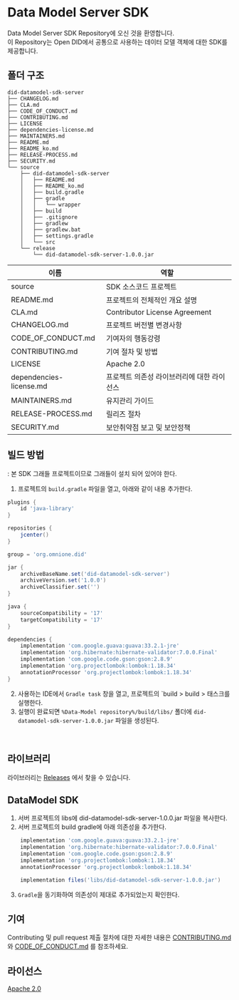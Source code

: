 # Data Model Server SDK

Data Model Server SDK Repository에 오신 것을 환영합니다. <br> 이 Repository는 Open DID에서 공통으로 사용하는 데이터 모델 객체에 대한 SDK를 제공합니다.

## 폴더 구조
```
did-datamodel-sdk-server
├── CHANGELOG.md
├── CLA.md
├── CODE_OF_CONDUCT.md
├── CONTRIBUTING.md
├── LICENSE
├── dependencies-license.md
├── MAINTAINERS.md
├── README.md
├── README_ko.md
├── RELEASE-PROCESS.md
├── SECURITY.md
└── source
    ├── did-datamodel-sdk-server
    │   ├── README.md
    │   ├── README_ko.md
    │   ├── build.gradle
    │   ├── gradle
    │   │   └── wrapper
    │   ├── build    
    │   ├── .gitignore
    │   ├── gradlew        
    │   ├── gradlew.bat
    │   ├── settings.gradle
    │   └── src
    └── release
        └── did-datamodel-sdk-server-1.0.0.jar
```

|  이름 |         역할                    |
| ------- | ------------------------------------ |
| source  |  SDK 소스코드 프로젝트             |
| README.md  |  프로젝트의 전체적인 개요 설명            |
| CLA.md             | Contributor License Agreement                |
| CHANGELOG.md| 프로젝트 버전별 변경사항           |
| CODE_OF_CONDUCT.md| 기여자의 행동강령            |
| CONTRIBUTING.md| 기여 절차 및 방법           |
| LICENSE                 | Apache 2.0                                      |
| dependencies-license.md| 프로젝트 의존성 라이브러리에 대한 라이선스            |
| MAINTAINERS.md          | 유지관리 가이드              |
| RELEASE-PROCESS.md      | 릴리즈 절차                                |
| SECURITY.md| 보안취약점 보고 및 보안정책            | 

## 빌드 방법
: 본 SDK 그래들 프로젝트이므로 그래들이 설치 되어 있어야 한다.
1. 프로젝트의 `build.gradle` 파일을 열고, 아래와 같이 내용 추가한다.
```groovy
plugins {
    id 'java-library'
}

repositories {
    jcenter()
}

group = 'org.omnione.did'

jar {
    archiveBaseName.set('did-datamodel-sdk-server') 
    archiveVersion.set('1.0.0')
    archiveClassifier.set('') 
}

java {
    sourceCompatibility = '17'
    targetCompatibility = '17'
}

dependencies {
    implementation 'com.google.guava:guava:33.2.1-jre'
    implementation 'org.hibernate:hibernate-validator:7.0.0.Final'
    implementation 'com.google.code.gson:gson:2.8.9'
    implementation 'org.projectlombok:lombok:1.18.34'
    annotationProcessor 'org.projectlombok:lombok:1.18.34'
}
```
2. 사용하는 IDE에서 `Gradle task` 창을 열고, 프로젝트의 `build > build > 태스크를 실행한다.
3. 실행이 완료되면 `%Data-Model repository%/build/libs/` 폴더에 `did-datamodel-sdk-server-1.0.0.jar` 파일을 생성된다.

<br>

## 라이브러리

라이브러리는 [Releases](https://github.com/OmniOneID/did-datamodel-sdk-server/releases) 에서 찾을 수 있습니다.

## DataModel SDK
1. 서버 프로젝트의 libs에 did-datamodel-sdk-server-1.0.0.jar 파일을 복사한다.
2. 서버 프로젝트의 build gradle에 아래 의존성을 추가한다.

```groovy
    implementation 'com.google.guava:guava:33.2.1-jre'
    implementation 'org.hibernate:hibernate-validator:7.0.0.Final'
    implementation 'com.google.code.gson:gson:2.8.9'
    implementation 'org.projectlombok:lombok:1.18.34'
    annotationProcessor 'org.projectlombok:lombok:1.18.34'

    implementation files('libs/did-datamodel-sdk-server-1.0.0.jar')
```
3. `Gradle`을 동기화하여 의존성이 제대로 추가되었는지 확인한다.

## 기여

Contributing 및 pull request 제출 절차에 대한 자세한 내용은 [CONTRIBUTING.md](CONTRIBUTING.md)와 [CODE_OF_CONDUCT.md](CODE_OF_CONDUCT.md) 를 참조하세요.

## 라이선스
[Apache 2.0](LICENSE)

